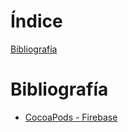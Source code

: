 # Índice
[Bibliografía](#Bibliografía)


# Bibliografía
* [CocoaPods - Firebase](https://cocoapods.org/pods/Firebase)



